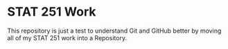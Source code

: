 # STAT 251 Work
 This repository is just a test to understand Git and GitHub better by moving all of my STAT 251 work into a Repository.
